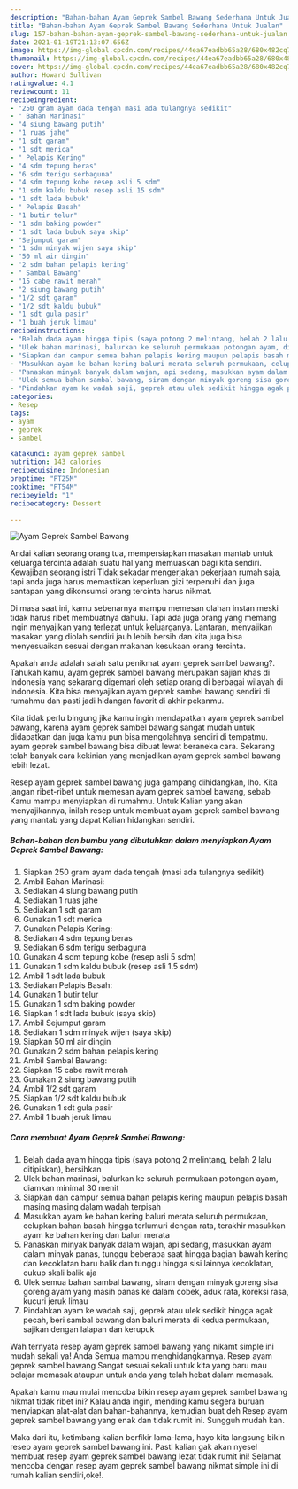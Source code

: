 ```yaml
---
description: "Bahan-bahan Ayam Geprek Sambel Bawang Sederhana Untuk Jualan"
title: "Bahan-bahan Ayam Geprek Sambel Bawang Sederhana Untuk Jualan"
slug: 157-bahan-bahan-ayam-geprek-sambel-bawang-sederhana-untuk-jualan
date: 2021-01-19T21:13:07.656Z
image: https://img-global.cpcdn.com/recipes/44ea67eadbb65a28/680x482cq70/ayam-geprek-sambel-bawang-foto-resep-utama.jpg
thumbnail: https://img-global.cpcdn.com/recipes/44ea67eadbb65a28/680x482cq70/ayam-geprek-sambel-bawang-foto-resep-utama.jpg
cover: https://img-global.cpcdn.com/recipes/44ea67eadbb65a28/680x482cq70/ayam-geprek-sambel-bawang-foto-resep-utama.jpg
author: Howard Sullivan
ratingvalue: 4.1
reviewcount: 11
recipeingredient:
- "250 gram ayam dada tengah masi ada tulangnya sedikit"
- " Bahan Marinasi"
- "4 siung bawang putih"
- "1 ruas jahe"
- "1 sdt garam"
- "1 sdt merica"
- " Pelapis Kering"
- "4 sdm tepung beras"
- "6 sdm terigu serbaguna"
- "4 sdm tepung kobe resep asli 5 sdm"
- "1 sdm kaldu bubuk resep asli 15 sdm"
- "1 sdt lada bubuk"
- " Pelapis Basah"
- "1 butir telur"
- "1 sdm baking powder"
- "1 sdt lada bubuk saya skip"
- "Sejumput garam"
- "1 sdm minyak wijen saya skip"
- "50 ml air dingin"
- "2 sdm bahan pelapis kering"
- " Sambal Bawang"
- "15 cabe rawit merah"
- "2 siung bawang putih"
- "1/2 sdt garam"
- "1/2 sdt kaldu bubuk"
- "1 sdt gula pasir"
- "1 buah jeruk limau"
recipeinstructions:
- "Belah dada ayam hingga tipis (saya potong 2 melintang, belah 2 lalu ditipiskan), bersihkan"
- "Ulek bahan marinasi, balurkan ke seluruh permukaan potongan ayam, diamkan minimal 30 menit"
- "Siapkan dan campur semua bahan pelapis kering maupun pelapis basah masing masing dalam wadah terpisah"
- "Masukkan ayam ke bahan kering baluri merata seluruh permukaan, celupkan bahan basah hingga terlumuri dengan rata, terakhir masukkan ayam ke bahan kering dan baluri merata"
- "Panaskan minyak banyak dalam wajan, api sedang, masukkan ayam dalam minyak panas, tunggu beberapa saat hingga bagian bawah kering dan kecoklatan baru balik dan tunggu hingga sisi lainnya kecoklatan, cukup skali balik aja"
- "Ulek semua bahan sambal bawang, siram dengan minyak goreng sisa goreng ayam yang masih panas ke dalam cobek, aduk rata, koreksi rasa, kucuri jeruk limau"
- "Pindahkan ayam ke wadah saji, geprek atau ulek sedikit hingga agak pecah, beri sambal bawang dan baluri merata di kedua permukaan, sajikan dengan lalapan dan kerupuk"
categories:
- Resep
tags:
- ayam
- geprek
- sambel

katakunci: ayam geprek sambel 
nutrition: 143 calories
recipecuisine: Indonesian
preptime: "PT25M"
cooktime: "PT54M"
recipeyield: "1"
recipecategory: Dessert

---
```



![Ayam Geprek Sambel Bawang](https://img-global.cpcdn.com/recipes/44ea67eadbb65a28/680x482cq70/ayam-geprek-sambel-bawang-foto-resep-utama.jpg)

Andai kalian seorang orang tua, mempersiapkan masakan mantab untuk keluarga tercinta adalah suatu hal yang memuaskan bagi kita sendiri. Kewajiban seorang istri Tidak sekadar mengerjakan pekerjaan rumah saja, tapi anda juga harus memastikan keperluan gizi terpenuhi dan juga santapan yang dikonsumsi orang tercinta harus nikmat.

Di masa  saat ini, kamu sebenarnya mampu memesan olahan instan meski tidak harus ribet membuatnya dahulu. Tapi ada juga orang yang memang ingin menyajikan yang terlezat untuk keluarganya. Lantaran, menyajikan masakan yang diolah sendiri jauh lebih bersih dan kita juga bisa menyesuaikan sesuai dengan makanan kesukaan orang tercinta. 



Apakah anda adalah salah satu penikmat ayam geprek sambel bawang?. Tahukah kamu, ayam geprek sambel bawang merupakan sajian khas di Indonesia yang sekarang digemari oleh setiap orang di berbagai wilayah di Indonesia. Kita bisa menyajikan ayam geprek sambel bawang sendiri di rumahmu dan pasti jadi hidangan favorit di akhir pekanmu.

Kita tidak perlu bingung jika kamu ingin mendapatkan ayam geprek sambel bawang, karena ayam geprek sambel bawang sangat mudah untuk didapatkan dan juga kamu pun bisa mengolahnya sendiri di tempatmu. ayam geprek sambel bawang bisa dibuat lewat beraneka cara. Sekarang telah banyak cara kekinian yang menjadikan ayam geprek sambel bawang lebih lezat.

Resep ayam geprek sambel bawang juga gampang dihidangkan, lho. Kita jangan ribet-ribet untuk memesan ayam geprek sambel bawang, sebab Kamu mampu menyiapkan di rumahmu. Untuk Kalian yang akan menyajikannya, inilah resep untuk membuat ayam geprek sambel bawang yang mantab yang dapat Kalian hidangkan sendiri.

<!--inarticleads1-->

##### Bahan-bahan dan bumbu yang dibutuhkan dalam menyiapkan Ayam Geprek Sambel Bawang:

1. Siapkan 250 gram ayam dada tengah (masi ada tulangnya sedikit)
1. Ambil  Bahan Marinasi:
1. Sediakan 4 siung bawang putih
1. Sediakan 1 ruas jahe
1. Sediakan 1 sdt garam
1. Gunakan 1 sdt merica
1. Gunakan  Pelapis Kering:
1. Sediakan 4 sdm tepung beras
1. Sediakan 6 sdm terigu serbaguna
1. Gunakan 4 sdm tepung kobe (resep asli 5 sdm)
1. Gunakan 1 sdm kaldu bubuk (resep asli 1.5 sdm)
1. Ambil 1 sdt lada bubuk
1. Sediakan  Pelapis Basah:
1. Gunakan 1 butir telur
1. Gunakan 1 sdm baking powder
1. Siapkan 1 sdt lada bubuk (saya skip)
1. Ambil Sejumput garam
1. Sediakan 1 sdm minyak wijen (saya skip)
1. Siapkan 50 ml air dingin
1. Gunakan 2 sdm bahan pelapis kering
1. Ambil  Sambal Bawang:
1. Siapkan 15 cabe rawit merah
1. Gunakan 2 siung bawang putih
1. Ambil 1/2 sdt garam
1. Siapkan 1/2 sdt kaldu bubuk
1. Gunakan 1 sdt gula pasir
1. Ambil 1 buah jeruk limau




<!--inarticleads2-->

##### Cara membuat Ayam Geprek Sambel Bawang:

1. Belah dada ayam hingga tipis (saya potong 2 melintang, belah 2 lalu ditipiskan), bersihkan
1. Ulek bahan marinasi, balurkan ke seluruh permukaan potongan ayam, diamkan minimal 30 menit
1. Siapkan dan campur semua bahan pelapis kering maupun pelapis basah masing masing dalam wadah terpisah
1. Masukkan ayam ke bahan kering baluri merata seluruh permukaan, celupkan bahan basah hingga terlumuri dengan rata, terakhir masukkan ayam ke bahan kering dan baluri merata
1. Panaskan minyak banyak dalam wajan, api sedang, masukkan ayam dalam minyak panas, tunggu beberapa saat hingga bagian bawah kering dan kecoklatan baru balik dan tunggu hingga sisi lainnya kecoklatan, cukup skali balik aja
1. Ulek semua bahan sambal bawang, siram dengan minyak goreng sisa goreng ayam yang masih panas ke dalam cobek, aduk rata, koreksi rasa, kucuri jeruk limau
1. Pindahkan ayam ke wadah saji, geprek atau ulek sedikit hingga agak pecah, beri sambal bawang dan baluri merata di kedua permukaan, sajikan dengan lalapan dan kerupuk




Wah ternyata resep ayam geprek sambel bawang yang nikamt simple ini mudah sekali ya! Anda Semua mampu menghidangkannya. Resep ayam geprek sambel bawang Sangat sesuai sekali untuk kita yang baru mau belajar memasak ataupun untuk anda yang telah hebat dalam memasak.

Apakah kamu mau mulai mencoba bikin resep ayam geprek sambel bawang nikmat tidak ribet ini? Kalau anda ingin, mending kamu segera buruan menyiapkan alat-alat dan bahan-bahannya, kemudian buat deh Resep ayam geprek sambel bawang yang enak dan tidak rumit ini. Sungguh mudah kan. 

Maka dari itu, ketimbang kalian berfikir lama-lama, hayo kita langsung bikin resep ayam geprek sambel bawang ini. Pasti kalian gak akan nyesel membuat resep ayam geprek sambel bawang lezat tidak rumit ini! Selamat mencoba dengan resep ayam geprek sambel bawang nikmat simple ini di rumah kalian sendiri,oke!.

